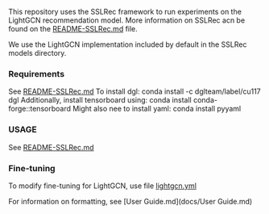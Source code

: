 This repository uses the SSLRec framework to run experiments on the LightGCN 
recommendation model. More information on SSLRec acn be found on the 
[README-SSLRec.md](README.md) file.

We use the LightGCN implementation included by default in the SSLRec models directory.

### Requirements
See [README-SSLRec.md](README.md)
To install dgl: conda install -c dglteam/label/cu117 dgl
Additionally, install tensorboard using: conda install conda-forge::tensorboard
Might also nee to install yaml: conda install pyyaml

### USAGE
See [README-SSLRec.md](README.md)
### Fine-tuning
To modify fine-tuning for LightGCN, use file [lightgcn.yml](config/modelconf/lightgcn.yml)

For information on formatting, see [User Guide.md](docs/User Guide.md)